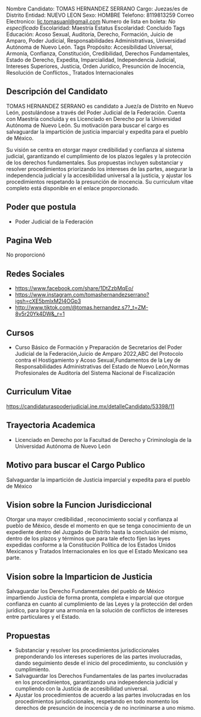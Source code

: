 Nombre Candidato: TOMAS HERNANDEZ SERRANO
Cargo: Juezas/es de Distrito
Entidad: NUEVO LEON
Sexo: HOMBRE
Telefono: 8119813259
Correo Electronico: lic.tomasuanl@gmail.com
Numero de lista en boleta: *No especificado*
Escolaridad: Maestría
Estatus Escolaridad: Concluido
Tags Educación: Acoso Sexual, Auditoría, Derecho, Formación, Juicio de Amparo, Poder Judicial, Responsabilidades Administrativas, Universidad Autónoma de Nuevo León.
Tags Propósito: Accesibilidad Universal, Armonía, Confianza, Constitución, Credibilidad, Derechos Fundamentales, Estado de Derecho, Expedita, Imparcialidad, Independencia Judicial, Intereses Superiores, Justicia, Orden Jurídico, Presunción de Inocencia, Resolución de Conflictos., Tratados Internacionales


## Descripción del Candidato 

TOMAS HERNANDEZ SERRANO es candidato a Juez/a de Distrito en Nuevo León, postulándose a través del Poder Judicial de la Federación. Cuenta con Maestría concluida y es Licenciado en Derecho por la Universidad Autónoma de Nuevo León. Su motivación para buscar el cargo es salvaguardar la impartición de justicia imparcial y expedita para el pueblo de México.

Su visión se centra en otorgar mayor credibilidad y confianza al sistema judicial, garantizando el cumplimiento de los plazos legales y la protección de los derechos fundamentales. Sus propuestas incluyen substanciar y resolver procedimientos priorizando los intereses de las partes, asegurar la independencia judicial y la accesibilidad universal a la justicia, y ajustar los procedimientos respetando la presunción de inocencia. Su curriculum vitae completo está disponible en el enlace proporcionado.


## Poder que postula

- Poder Judicial de la Federación


## Pagina Web

No proporcionó


## Redes Sociales

- https://www.facebook.com/share/1DtZzbMqEo/
- https://www.instagram.com/tomashernandezserrano?igsh=cXE5bmlxM2I4OGp3
- http://www.tiktok.com/@tomas.hernandez.s7?_t=ZM-8v5r20Yk4DW&_r=1


## Cursos

- Curso Básico de Formación y Preparación de Secretarios del Poder Judicial de la Federación,Juicio de Amparo 2022,ABC del Protocolo contra el Hostigamiento y Acoso Sexual,Fundamentos de la Ley de Responsabilidades Administrativas del Estado de Nuevo León,Normas Profesionales de Auditoría del Sistema Nacional de Fiscalización


## Curriculum Vitae

https://candidaturaspoderjudicial.ine.mx/detalleCandidato/53398/11


## Trayectoria Academica

- Licenciado en Derecho por la Facultad de Derecho y Criminología de la Universidad Autónoma de Nuevo León


## Motivo para buscar el Cargo Publico

Salvaguardar la impartición de Justicia imparcial y expedita para el pueblo de México


## Vision sobre la Funcion Jurisdiccional

Otorgar una mayor credibilidad , reconocimiento social y confianza al pueblo de México, desde el momento en que se tenga conocimiento de un expediente dentro del Juzgado de Distrito hasta la conclusión del mismo, dentro de los plazos y términos que para tale efecto fijen las leyes expedidas conforme a la Constitución Política de los Estados Unidos Mexicanos y Tratados Internacionales en los que el Estado Mexicano sea parte.


## Vision sobre la Imparticion de Justicia

Salvaguardar los Derecho Fundamentales del pueblo de México impartiendo Justicia de forma pronta, completa e imparcial que otorgue confianza en cuanto al cumplimiento de las Leyes y la protección del orden jurídico, para lograr una armonía en la solución de conflictos de intereses entre particulares y el Estado.


## Propuestas

- Substanciar y resolver los procedimientos jurisdiccionales preponderando los intereses superiores de las partes involucradas, dando seguimiento desde el inicio del procedimiento, su conclusión y cumplimiento.
- Salvaguardar los Derechos Fundamentales de las partes involucradas en los procedimientos, garantizando una independencia judicial y cumpliendo con la Justicia de accesibilidad universal.
- Ajustar los procedimientos de acuerdo a las partes involucradas en los procedimientos jurisdiccionales, respetando en todo momento los derechos de presunción de inocencia y de no incriminarse a uno mismo.

